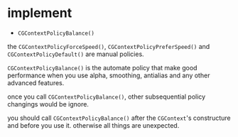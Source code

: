 # implement
* `CGContextPolicyBalance()`

the `CGContextPolicyForceSpeed()`, `CGContextPolicyPreferSpeed()` and `CGContextPolicyDefault()` are manual policies.

`CGContextPolicyBalance()` is the automate policy that make good performance when you use alpha, smoothing, antialias and any other advanced features.

once you call `CGContextPolicyBalance()`, other subsequential policy changings would be ignore.

you should  call `CGContextPolicyBalance()` after the `CGContext`'s constructure and before you use it. otherwise all things are unexpected.

